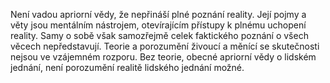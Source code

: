 Není vadou apriorní vědy, že nepřináší plné poznání reality. Její pojmy a věty jsou mentálním nástrojem,<break time="0.2s" /> otevírajícím přístupy k plnému uchopení reality. Samy o sobě však samozřejmě celek faktického poznání<break time="0.2s" /> o všech věcech nepředstavují. Teorie a porozumění živoucí a měnící se skutečnosti nejsou ve vzájemném rozporu. Bez teorie,<break time="0.2s" /> obecné apriorní vědy o lidském jednání, není porozumění realitě lidského jednání možné.
